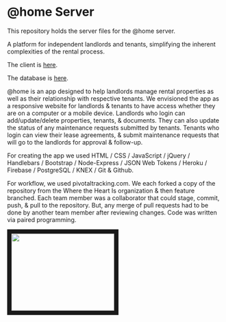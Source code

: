 # @home Server

This repository holds the server files for the @home server.

A platform for independent landlords and tenants, simplifying the inherent complexities of the rental process.

The client is [here](https://github.com/where-the-heart-is/_home-client).

The database is [here](https://github.com/where-the-heart-is/_home-database).

@home is an app designed to help landlords manage rental properties as well as their
relationship with respective tenants. We envisioned the app as a responsive website for landlords
& tenants to have access whether they are on a computer or a mobile device. Landlords
who login can add/update/delete properties, tenants, & documents. They can also update
the status of any maintenance requests submitted by tenants. Tenants who login can
view their lease agreements, & submit maintenance requests that will go to the landlords
for approval & follow-up.

For creating the app we used HTML / CSS / JavaScript / jQuery / Handlebars / Bootstrap / Node-Express /
JSON Web Tokens / Heroku / Firebase / PostgreSQL / KNEX / Git & Github.

For workflow, we used pivotaltracking.com. We each forked a copy of the repository from the
Where the Heart Is organization & then feature branched. Each team member was a collaborator
that could stage, commit, push, & pull to the repository. But, any merge of pull
requests had to be done by another team member after reviewing changes. Code was
written via paired programming.


<a href="https://youtu.be/J0lcyXubc4I"><img src="https://youtu.be/J0lcyXubc4I" width="240" height="180" border="10" /></a>
